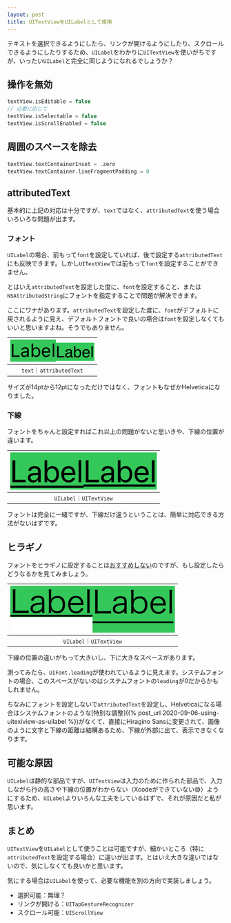 ```yaml
---
layout: post
title: UITextViewをUILabelとして使用
---
```


テキストを選択できるようにしたら、リンクが開けるようにしたり、スクロールできるようにしたりするため、`UILabel`をわかりに`UITextView`を使いがちですが、いったい`UILabel`と完全に同じようになれるでしょうか？

## 操作を無効

```swift
textView.isEditable = false
// 必要に応じて
textView.isSelectable = false
textView.isScrollEnabled = false
```

## 周囲のスペースを除去

```swift
textView.textContainerInset = .zero
textView.textContainer.lineFragmentPadding = 0
```

## attributedText

基本的に上記の対応は十分ですが、`text`ではなく、`attributedText`を使う場合いろいろな問題が出ます。

### フォント

`UILabel`の場合、前もって`font`を設定していれば、後で設定する`attributedText`にも反映できます。しかし`UITextView`では前もって`font`を設定することができません。

とはいえ`attributedText`を設定した度に、`font`を設定すること、または`NSAttributedString`にフォントを指定することで問題が解決できます。

ここにワナがあります。`attributedText`を設定した度に、`font`がデフォルトに戻されるように見え、デフォルトフォントで良いの場合は`font`を設定しなくてもいいと思いますよね。そうでもありません。

| ![`text`｜`attributedText`](/assets/images/uitextview-text-vs-attributed-text.png) |
|:-:|
| `text`｜`attributedText` |

サイズが14ptから12ptになっただけではなく、フォントもなぜかHelveticaになりました。

### 下線

フォントをちゃんと設定すればこれ以上の問題がないと思いきや、下線の位置が違います。

| ![`UILabel`｜`UITextView`](/assets/images/uilabel-underline-vs-uitextview-underline.png) |
|:-:|
| `UILabel`｜`UITextView` |

フォントは完全に一緒ですが、下線だけ違うということは、簡単に対応できる方法がないはずです。

## ヒラギノ

フォントをヒラギノに設定することは[おすすめしない](https://qiita.com/yusuga/items/2be8c55ca561bba44702)のですが、もし設定したらどうなるかを見てみましょう。

| ![`UILabel`｜`UITextView`](/assets/images/uilabel-underline-with-hiragino-sans-vs-uitextview-underline-with-hiragino-sans.png) |
|:-:|
| `UILabel`｜`UITextView` |

下線の位置の違いがもって大きいし、下に大きなスペースがあります。

測ってみたら、`UIFont.leading`が使われているように見えます。システムフォントの場合、このスペースがないのはシステムフォントの`leading`が0だからかもしれません。

ちなみにフォントを設定しないで`attributedText`を設定し、Helveticaになる場合はシステムフォントのような[特別な調整]({% post_url 2020-09-06-using-uitexiview-as-uilabel %})がなくて、直接にHiragino Sansに変更されて、画像のように文字と下線の距離は結構あるため、下線が外部に出て、表示できなくなります。

## 可能な原因

`UILabel`は静的な部品ですが、`UITextView`は入力のために作られた部品で、入力しながら行の高さや下線の位置がわからない（Xcodeができていない😅）ようにするため、`UILabel`よりいろんな工夫をしているはずで、それが原因だと私が思います。

## まとめ

`UITextView`を`UILabel`として使うことは可能ですが、細かいところ（特に`attributedText`を設定する場合）に違いが出ます。とはいえ大きな違いではないので、気にしなくても良いかと思います。

気にする場合は`UILabel`を使って、必要な機能を別の方向で実装しましょう。

- 選択可能：無理？
- リンクが開ける：`UITapGestureRecognizer`
- スクロール可能：`UIScrollView`